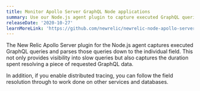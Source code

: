 ```yaml
---
title: Monitor Apollo Server GraphQL Node applications
summary: Use our Node.js agent plugin to capture executed GraphQL queries.
releaseDate: '2020-10-27'
learnMoreLink: 'https://github.com/newrelic/newrelic-node-apollo-server-plugin'
---
```


The New Relic Apollo Server plugin for the Node.js agent captures executed GraphQL queries and parses those queries down to the individual field. This not only provides visibility into slow queries but also captures the duration spent resolving a piece of requested GraphQL data.

In addition, if you enable distributed tracing, you can follow the field resolution through to work done on other services and databases.
